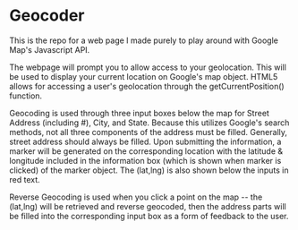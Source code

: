 # Geocoder

This is the repo for a web page I made purely to play around with Google Map's Javascript API. 

The webpage will prompt you to allow access to your geolocation. This will be used to display your current
location on Google's map object. HTML5 allows for accessing a user's geolocation through the getCurrentPosition() function.

Geocoding is used through three input boxes below the map for Street Address (including #), City, and State. Because this utilizes Google's search methods, not all three components of the address must be filled. Generally, street address should always be filled. Upon submitting the information, a marker will be generated on the corresponding location with the latitude & longitude included in the information box (which is shown when marker is clicked) of the marker object. The (lat,lng) is also shown below the inputs in red text. 

Reverse Geocoding is used when you click a point on the map -- the (lat,lng) will be retrieved and reverse geocoded, then the address parts will be filled into the corresponding input box as a form of feedback to the user. 
